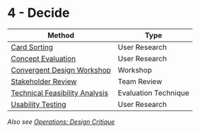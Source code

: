 # 4 - Decide

Method | Type
---- | ----
[Card Sorting](card-sorting.md) | User Research
[Concept Evaluation](concept-evaluation.md) | User Research
[Convergent Design Workshop](convergent-design-workshop.md) | Workshop
[Stakeholder Review](stakeholder-review.md) | Team Review
[Technical Feasibility Analysis](technical-feasibility-analysis.md) | Evaluation Technique
[Usability Testing](usability-testing.md) | User Research

*Also see [Operations: Design Critique](../../../design-team-critique.md)*